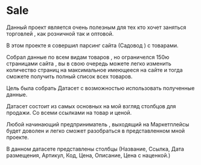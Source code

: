 # Sale

Данный проект является очень полезным для тех кто хочет заняться торговлей , как розничной так и оптовой.

В этом проекте я совершил парсинг сайта (Садовод ) с товарами.

Собрал данные по всем видам товаров , но ограничелся 150ю страницами сайта , вы в свою очередь можете легко изменить количество страниц на максимальное имеющееся на сайте и тогда сможете получить полный список всех товаров.

Цель была собрать Датасет с возможностью использовать полученные данные.

Датасет состоит из самых основных на мой взгляд столбцов для продажи. Со всеми ссылками на товар и ценой.

Любой начинающий предприниматель , выходящий на Маркетплейсы будет доволен и легко сможет разобраться в представленном мной проекте.




В данном датасете представлены столбцы (Название,	Ссылка,	Дата размещения,	Артикул,	Код,	Цена,	Описание,	Цена с наценкой.)
